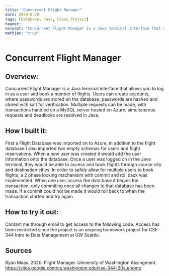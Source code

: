 ```yaml
---
title: "Concurrent Flight Manager"
date: 2020-8-20
tags: [Database, Java, Class_Project]
header:
excerpt: "Concurrent Flight Manager is a Java terminal interface that allows you to log in as a user and book a number of flights. SQL database hosted on Azure was used."
mathjax: "true"
---
```

# Concurrent Flight Manager
## Overview:

Concurrent Flight Manager is a Java terminal interface that allows you to log in as a user and book a number of flights. Users can create accounts, where passwords are stored on the database, passwords are hashed and stored with salt for verification. Multiple requests can be made, with transactions handled on a MySQL server hosted on Azure, simultaneous requests and deadlocks are resolved in Java. 

## How I built it:

First a Flight Database was imported on to Azure, in addition to the flight database I also imported two empty schemas for users and flight reservations. When a new user was created it would add the user information onto the database. Once a user was logged on in the Java terminal, they would be able to access and book flights through source city and destination cities. In order to safely allow for multiple users to book flights, a 2 phase locking machenisim with commit and roll back was implemented. When one user access the data base it begins the transaction, only commiting once all changes to that database has been made. If a commit could not be made it would roll back to when the transaction started and try again.

## How to try it out:

Contant me through email to get access to the following code. Access has been restricted since the project is an ongoing homework project for CSE 344 Intro to Data Management at UW Seattle.

## Sources

Ryan Maas. 2020. Flight Manager. University of Washington Assingment. https://sites.google.com/cs.washington.edu/cse-344-20su/home
